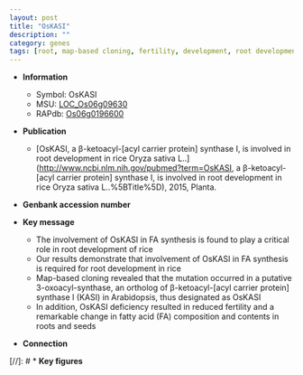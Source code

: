 ```yaml
---
layout: post
title: "OsKASI"
description: ""
category: genes
tags: [root, map-based cloning, fertility, development, root development, R protein]
---
```


* **Information**  
    + Symbol: OsKASI  
    + MSU: [LOC_Os06g09630](http://rice.uga.edu/cgi-bin/ORF_infopage.cgi?orf=LOC_Os06g09630)  
    + RAPdb: [Os06g0196600](https://rapdb.dna.affrc.go.jp/locus/?name=Os06g0196600)  

* **Publication**  
    + [OsKASI, a β-ketoacyl-[acyl carrier protein] synthase I, is involved in root development in rice Oryza sativa L..](http://www.ncbi.nlm.nih.gov/pubmed?term=OsKASI, a β-ketoacyl-[acyl carrier protein] synthase I, is involved in root development in rice Oryza sativa L..%5BTitle%5D), 2015, Planta.

* **Genbank accession number**  

* **Key message**  
    + The involvement of OsKASI in FA synthesis is found to play a critical role in root development of rice
    + Our results demonstrate that involvement of OsKASI in FA synthesis is required for root development in rice
    + Map-based cloning revealed that the mutation occurred in a putative 3-oxoacyl-synthase, an ortholog of β-ketoacyl-[acyl carrier protein] synthase I (KASI) in Arabidopsis, thus designated as OsKASI
    + In addition, OsKASI deficiency resulted in reduced fertility and a remarkable change in fatty acid (FA) composition and contents in roots and seeds

* **Connection**  

[//]: # * **Key figures**  


